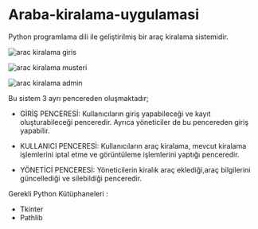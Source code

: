 # Araba-kiralama-uygulamasi
Python programlama dili ile geliştirilmiş bir araç kiralama sistemidir.

![arac kiralama giris](https://github.com/yemresener/Araba-Kiralama-Uygulamasi/assets/169056684/ee516585-cf85-4f5b-b297-440dad8803dd)


![arac kiralama musteri](https://github.com/yemresener/Araba-Kiralama-Uygulamasi/assets/169056684/9fb17ea6-c100-4f4a-b950-17156cde5487)


![arac kiralama admin](https://github.com/yemresener/Araba-Kiralama-Uygulamasi/assets/169056684/f4cef95d-0f59-40f4-a84c-c954f9966a5a)


Bu sistem 3 ayrı pencereden oluşmaktadır;
* GİRİŞ PENCERESİ: Kullanıcıların giriş yapabileceği ve kayıt oluşturabileceği penceredir. Ayrıca yöneticiler de bu pencereden giriş yapabilir.

* KULLANICI PENCERESİ: Kullanıcıların araç kiralama, mevcut kiralama işlemlerini iptal etme ve görüntüleme işlemlerini yaptığı penceredir.

* YÖNETİCİ PENCERESİ: Yöneticilerin kiralık araç eklediği,araç bilgilerini güncellediği ve silebildiği penceredir.




Gerekli Python Kütüphaneleri :
* Tkinter
* Pathlib




